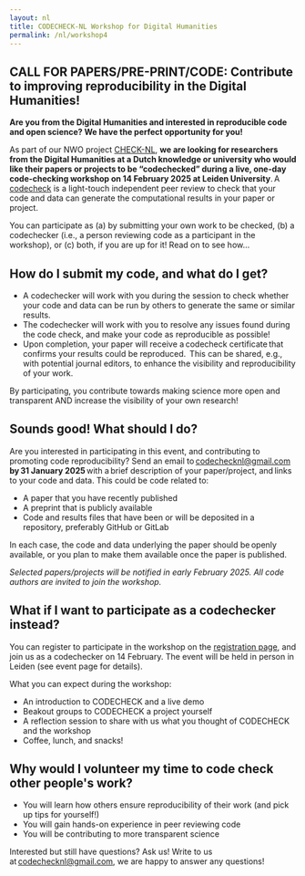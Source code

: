 ```yaml
---
layout: nl
title: CODECHECK-NL Workshop for Digital Humanities
permalink: /nl/workshop4
---
```


## CALL FOR PAPERS/PRE-PRINT/CODE: Contribute to improving reproducibility in the Digital Humanities!

**Are you from the Digital Humanities and interested in reproducible code and open science? We have the perfect opportunity for you!**  
 
As part of our NWO project [CHECK-NL](https://codecheck.org.uk/nl), **we are looking for researchers from the Digital Humanities at a Dutch knowledge or university who would like their papers or projects to be “codechecked” during a live, one-day code-checking workshop on 14 February 2025 at Leiden University**. A [codecheck](https://codecheck.org.uk/process/) is a light-touch independent peer review to check that your code and data can generate the computational results in your paper or project.  

You can participate as (a) by submitting your own work to be checked, (b) a codechecker (i.e., a person reviewing code as a participant in the workshop), or (c) both, if you are up for it! Read on to see how…  


## How do I submit my code, and what do I get?  
-	A codechecker will work with you during the session to check whether your code and data can be run by others to generate the same or similar results.  
-	The codechecker will work with you to resolve any issues found during the code check, and make your code as reproducible as possible!  
-	Upon completion, your paper will receive a codecheck certificate that confirms your results could be reproduced.  This can be shared, e.g., with potential journal editors, to enhance the visibility and reproducibility of your work.

By participating, you contribute towards making science more open and transparent AND increase the visibility of your own research!  

## Sounds good! What should I do?  

Are you interested in participating in this event, and contributing to promoting code reproducibility? Send an email to codechecknl@gmail.com **by 31 January 2025** with a brief description of your paper/project, and links to your code and data. This could be code related to:  
-	A paper that you have recently published  
-	A preprint that is publicly available  
-	Code and results files that have been or will be deposited in a repository, preferably  GitHub or GitLab 

In each case, the code and data underlying the paper should be openly available, or you plan to make them available once the paper is published. 

*Selected papers/projects will be notified in early February 2025. All code authors are invited to join the workshop.*  

## What if I want to participate as a codechecker instead? 

You can register to participate in the workshop on the [registration page](https://www.universiteitleiden.nl/en/events/2025/02/codecheckatlucdh), and join us as a codechecker on 14 February. The event will be held in person in Leiden (see event page for details).  

What you can expect during the workshop:
- An introduction to CODECHECK and a live demo
- Beakout groups to CODECHECK a project yourself
- A reflection session to share with us what you thought of CODECHECK and the workshop
- Coffee, lunch, and snacks!

## Why would I volunteer my time to code check other people's work? 
-	You will learn how others ensure reproducibility of their work (and pick up tips for yourself!)
-	You will gain hands-on experience in peer reviewing code 
-	You will be contributing to more transparent science 

Interested but still have questions? Ask us! 
Write to us at codechecknl@gmail.com, we are happy to answer any questions! 
